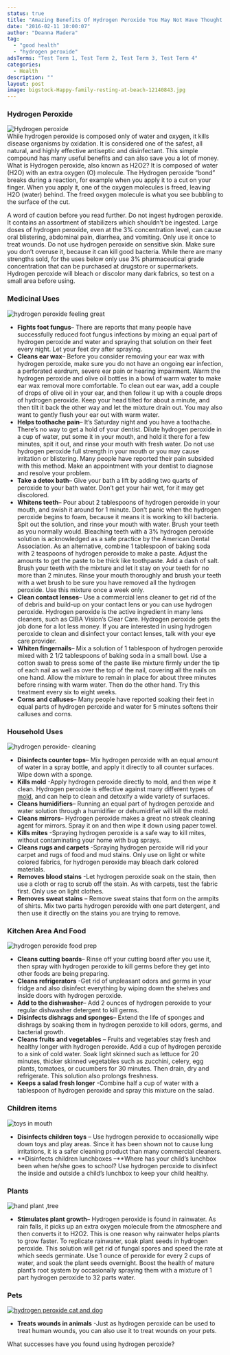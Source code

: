 ```yaml
---
status: true
title: "Amazing Benefits Of Hydrogen Peroxide You May Not Have Thought Of Yet"
date: "2016-02-11 10:00:07"
author: "Deanna Madera"
tag:
  - "good health"
  - "hydrogen peroxide"
adsTerms: "Test Term 1, Test Term 2, Test Term 3, Test Term 4"
categories:
  - Health
description: ""
layout: post
image: bigstock-Happy-family-resting-at-beach-12140843.jpg
---
```


### Hydrogen Peroxide

![Hydrogen peroxide](/posts/bigstock-Nurse-in-uniform-holding-hydro-93521615-1024x684.jpg)  
While hydrogen peroxide is composed only of water and oxygen, it kills disease organisms by oxidation. It is considered one of the safest, all natural, and highly effective antiseptic and disinfectant. This simple compound has many useful benefits and can also save you a lot of money. What is Hydrogen peroxide, also known as H2O2? It is composed of water (H2O) with an extra oxygen (O) molecule. The Hydrogen peroxide “bond” breaks during a reaction, for example when you apply it to a cut on your finger. When you apply it, one of the oxygen molecules is freed, leaving H2O (water) behind. The freed oxygen molecule is what you see bubbling to the surface of the cut.

A word of caution before you read further. Do not ingest hydrogen peroxide. It contains an assortment of stabilizers which shouldn’t be ingested. Large doses of hydrogen peroxide, even at the 3% concentration level, can cause oral blistering, abdominal pain, diarrhea, and vomiting. Only use it once to treat wounds. Do not use hydrogen peroxide on sensitive skin. Make sure you don’t overuse it, because it can kill good bacteria. While there are many strengths sold, for the uses below only use 3% pharmaceutical grade concentration that can be purchased at drugstore or supermarkets. Hydrogen peroxide will bleach or discolor many dark fabrics, so test on a small area before using.

### Medicinal Uses

![hydrogen peroxide feeling great](/posts/bigstock-Surprised-woman-90570578.jpg)

- **Fights foot fungus**– There are reports that many people have successfully reduced foot fungus infections by mixing an equal part of hydrogen peroxide and water and spraying that solution on their feet every night. Let your feet dry after spraying.
- **Cleans ear wax**– Before you consider removing your ear wax with hydrogen peroxide, make sure you do not have an ongoing ear infection, a perforated eardrum, severe ear pain or hearing impairment. Warm the hydrogen peroxide and olive oil bottles in a bowl of warm water to make ear wax removal more comfortable. To clean out ear wax, add a couple of drops of olive oil in your ear, and then follow it up with a couple drops of hydrogen peroxide. Keep your head tilted for about a minute, and then tilt it back the other way and let the mixture drain out. You may also want to gently flush your ear out with warm water.
- **Helps toothache pain**– It’s Saturday night and you have a toothache. There’s no way to get a hold of your dentist. Dilute hydrogen peroxide in a cup of water, put some it in your mouth, and hold it there for a few minutes, spit it out, and rinse your mouth with fresh water. Do not use hydrogen peroxide full strength in your mouth or you may cause irritation or blistering. Many people have reported their pain subsided with this method. Make an appointment with your dentist to diagnose and resolve your problem.
- **Take a detox bath**– Give your bath a lift by adding two quarts of peroxide to your bath water. Don’t get your hair wet, for it may get discolored.
- **Whitens teeth**– Pour about 2 tablespoons of hydrogen peroxide in your mouth, and swish it around for 1 minute. Don’t panic when the hydrogen peroxide begins to foam, because it means it is working to kill bacteria. Spit out the solution, and rinse your mouth with water. Brush your teeth as you normally would. Bleaching teeth with a 3% hydrogen peroxide solution is acknowledged as a safe practice by the American Dental Association. As an alternative, combine 1 tablespoon of baking soda with 2 teaspoons of hydrogen peroxide to make a paste. Adjust the amounts to get the paste to be thick like toothpaste. Add a dash of salt. Brush your teeth with the mixture and let it stay on your teeth for no more than 2 minutes. Rinse your mouth thoroughly and brush your teeth with a wet brush to be sure you have removed all the hydrogen peroxide. Use this mixture once a week only.
- **Clean contact lenses**– Use a commercial lens cleaner to get rid of the of debris and build-up on your contact lens or you can use hydrogen peroxide. Hydrogen peroxide is the active ingredient in many lens cleaners, such as CIBA Vision’s Clear Care. Hydrogen peroxide gets the job done for a lot less money. If you are interested in using hydrogen peroxide to clean and disinfect your contact lenses, talk with your eye care provider.
- **Whiten fingernails**– Mix a solution of 1 tablespoon of hydrogen peroxide mixed with 2 1/2 tablespoons of baking soda in a small bowl. Use a cotton swab to press some of the paste like mixture firmly under the tip of each nail as well as over the top of the nail, covering all the nails on one hand. Allow the mixture to remain in place for about three minutes before rinsing with warm water. Then do the other hand. Try this treatment every six to eight weeks.
- **Corns and calluses**– Many people have reported soaking their feet in equal parts of hydrogen peroxide and water for 5 minutes softens their calluses and corns.

### Household Uses

![hydrogen peroxide- cleaning ](/posts/bigstock-Woman-Cleaning-Kitchen-Counter-66185035.jpg)

- **Disinfects counter tops**– Mix hydrogen peroxide with an equal amount of water in a spray bottle, and apply it directly to all counter surfaces. Wipe down with a sponge.
- **Kills mold** -Apply hydrogen peroxide directly to mold, and then wipe it clean. Hydrogen peroxide is effective against many different types of [mold](/7-houseplants-that-improve-your-health-and-clean-pollutants-from-your-home), and can help to clean and detoxify a wide variety of surfaces.
- **Cleans humidifiers**– Running an equal part of hydrogen peroxide and water solution through a humidifier or dehumidifier will kill the mold.
- **Cleans mirrors**– Hydrogen peroxide makes a great no streak cleaning agent for mirrors. Spray it on and then wipe it down using paper towel.
- **Kills mites** -Spraying hydrogen peroxide is a safe way to kill mites, without contaminating your home with bug sprays.
- **Cleans rugs and carpets** -Spraying hydrogen peroxide will rid your carpet and rugs of food and mud stains. Only use on light or white colored fabrics, for hydrogen peroxide may bleach dark colored materials.
- **Removes blood stains** -Let hydrogen peroxide soak on the stain, then use a cloth or rag to scrub off the stain. As with carpets, test the fabric first. Only use on light clothes.
- **Removes sweat stains** – Remove sweat stains that form on the armpits of shirts. Mix two parts hydrogen peroxide with one part detergent, and then use it directly on the stains you are trying to remove.

### Kitchen Area And Food

![hydrogen peroxide food prep](/posts/bigstock-Crazy-Housewife-Cook-In-Kitche-106096160.jpg)

- **Cleans cutting boards**– Rinse off your cutting board after you use it, then spray with hydrogen peroxide to kill germs before they get into other foods are being preparing.
- **Cleans refrigerators** -Get rid of unpleasant odors and germs in your fridge and also disinfect everything by wiping down the shelves and inside doors with hydrogen peroxide.
- **Add to the dishwasher**– Add 2 ounces of hydrogen peroxide to your regular dishwasher detergent to kill germs.
- **Disinfects dishrags and sponges**– Extend the life of sponges and dishrags by soaking them in hydrogen peroxide to kill odors, germs, and bacterial growth.
- **Cleans fruits and vegetables** – Fruits and vegetables stay fresh and healthy longer with hydrogen peroxide. Add a cup of hydrogen peroxide to a sink of cold water. Soak light skinned such as lettuce for 20 minutes, thicker skinned vegetables such as zucchini, celery, egg plants, tomatoes, or cucumbers for 30 minutes. Then drain, dry and refrigerate. This solution also prolongs freshness.
- **Keeps a salad fresh longer** -Combine half a cup of water with a tablespoon of hydrogen peroxide and spray this mixture on the salad.

### Children items

![toys in mouth](/posts/bigstock-Boy-And-Girl-Playing-Flute-111165845.jpg)

- **Disinfects children toys** – Use hydrogen peroxide to occasionally wipe down toys and play areas. Since it has been shown not to cause lung irritations, it is a safer cleaning product than many commercial cleaners.
- **Disinfects children lunchboxes –**Where has your child’s lunchbox been when he/she goes to school? Use hydrogen peroxide to disinfect the inside and outside a child’s lunchbox to keep your child healthy.

### Plants

![hand plant ,tree](/posts/Plant-a-tree-976x1024.jpg)

- **Stimulates plant growth**– Hydrogen peroxide is found in rainwater. As rain falls, it picks up an extra oxygen molecule from the atmosphere and then converts it to H2O2. This is one reason why rainwater helps plants to grow faster. To replicate rainwater, soak plant seeds in hydrogen peroxide. This solution will get rid of fungal spores and speed the rate at which seeds germinate. Use 1 ounce of peroxide for every 2 cups of water, and soak the plant seeds overnight. Boost the health of mature plant’s root system by occasionally spraying them with a mixture of 1 part hydrogen peroxide to 32 parts water.

### Pets

[![hydrogen peroxide cat and dog](/posts/bigstock-Cat-And-Dog-Together-Lying-On-79909624.jpg)](/posts/bigstock-Cat-And-Dog-Together-Lying-On-79909624.jpg)

- **Treats wounds in animals** -Just as hydrogen peroxide can be used to treat human wounds, you can also use it to treat wounds on your pets.

What successes have you found using hydrogen peroxide?
